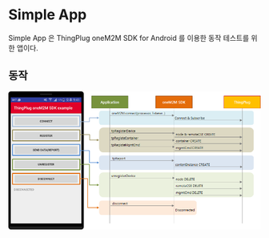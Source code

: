 Simple App
===
Simple App 은 ThingPlug oneM2M SDK for Android 를 이용한 동작 테스트를 위한 앱이다.

## 동작
![](simple_app.png)
